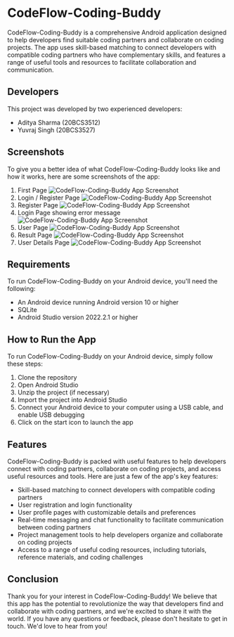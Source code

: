 
# CodeFlow-Coding-Buddy

CodeFlow-Coding-Buddy is a comprehensive Android application designed to help developers find suitable coding partners and collaborate on coding projects. The app uses skill-based matching to connect developers with compatible coding partners who have complementary skills, and features a range of useful tools and resources to facilitate collaboration and communication.

## Developers

This project was developed by two experienced developers:
- Aditya Sharma (20BCS3512)
- Yuvraj Singh (20BCS3527)

## Screenshots

To give you a better idea of what CodeFlow-Coding-Buddy looks like and how it works, here are some screenshots of the app:

1. First Page
![CodeFlow-Coding-Buddy App Screenshot](images/1.jpg "CodeFlow-Coding-Buddy App Screenshot")
2. Login / Register Page
![CodeFlow-Coding-Buddy App Screenshot](images/3.jpg "CodeFlow-Coding-Buddy App Screenshot")
3. Register Page
![CodeFlow-Coding-Buddy App Screenshot](images/4.jpg "CodeFlow-Coding-Buddy App Screenshot")
4. Login Page showing error message
![CodeFlow-Coding-Buddy App Screenshot](images/2.jpg "CodeFlow-Coding-Buddy App Screenshot")
5. User Page
![CodeFlow-Coding-Buddy App Screenshot](images/5.jpg "CodeFlow-Coding-Buddy App Screenshot")
6. Result Page
![CodeFlow-Coding-Buddy App Screenshot](images/6.jpg "CodeFlow-Coding-Buddy App Screenshot")
7. User Details Page
![CodeFlow-Coding-Buddy App Screenshot](images/7.jpg "CodeFlow-Coding-Buddy App Screenshot")

## Requirements

To run CodeFlow-Coding-Buddy on your Android device, you'll need the following:
- An Android device running Android version 10 or higher
- SQLite
- Android Studio version 2022.2.1 or higher

## How to Run the App

To run CodeFlow-Coding-Buddy on your Android device, simply follow these steps:
1. Clone the repository
2. Open Android Studio
3. Unzip the project (if necessary)
4. Import the project into Android Studio
5. Connect your Android device to your computer using a USB cable, and enable USB debugging
6. Click on the start icon to launch the app

## Features

CodeFlow-Coding-Buddy is packed with useful features to help developers connect with coding partners, collaborate on coding projects, and access useful resources and tools. Here are just a few of the app's key features:
- Skill-based matching to connect developers with compatible coding partners
- User registration and login functionality
- User profile pages with customizable details and preferences
- Real-time messaging and chat functionality to facilitate communication between coding partners
- Project management tools to help developers organize and collaborate on coding projects
- Access to a range of useful coding resources, including tutorials, reference materials, and coding challenges

## Conclusion

Thank you for your interest in CodeFlow-Coding-Buddy! We believe that this app has the potential to revolutionize the way that developers find and collaborate with coding partners, and we're excited to share it with the world. If you have any questions or feedback, please don't hesitate to get in touch. We'd love to hear from you!